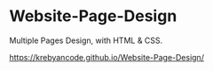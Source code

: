# Website-Page-Design

Multiple Pages Design, with HTML & CSS.

https://krebyancode.github.io/Website-Page-Design/
